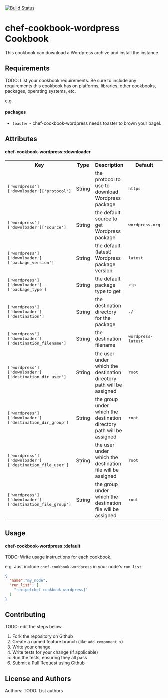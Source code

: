 [![Build Status](https://travis-ci.org/walterdolce/chef-cookbook-wordpress.svg)](https://travis-ci.org/walterdolce/chef-cookbook-wordpress)

chef-cookbook-wordpress Cookbook
================================
This cookbook can download a Wordpress archive and install the instance.

Requirements
------------
TODO: List your cookbook requirements. Be sure to include any requirements this cookbook has on platforms, libraries, other cookbooks, packages, operating systems, etc.

e.g.
#### packages
- `toaster` - chef-cookbook-wordpress needs toaster to brown your bagel.

Attributes
----------

#### chef-cookbook-wordpress::downloader
<table>
  <tr>
    <th>Key</th>
    <th>Type</th>
    <th>Description</th>
    <th>Default</th>
  </tr>
  <tr>
    <td><tt>['wordpress']['downloader']['protocol']</tt></td>
    <td>String</td>
    <td>the protocol to use to download Wordpress package</td>
    <td><tt>https</tt></td>
  </tr>
  <tr>
    <td><tt>['wordpress']['downloader']['source']</tt></td>
    <td>String</td>
    <td>the default source to get Wordpress package</td>
    <td><tt>wordpress.org</tt></td>
  </tr>
  <tr>
    <td><tt>['wordpress']['downloader']['package_version']</tt></td>
    <td>String</td>
    <td>the default (latest) Wordpress package version</td>
    <td><tt>latest</tt></td>
  </tr>
  <tr>
    <td><tt>['wordpress']['downloader']['package_type']</tt></td>
    <td>String</td>
    <td>the default package type to get</td>
    <td><tt>zip</tt></td>
  </tr>
  <tr>
    <td><tt>['wordpress']['downloader']['destination']</tt></td>
    <td>String</td>
    <td>the destination directory for the package</td>
    <td><tt>./</tt></td>
  </tr>
  <tr>
    <td><tt>['wordpress']['downloader']['destination_filename']</tt></td>
    <td>String</td>
    <td>the destination filename</td>
    <td><tt>wordpress-latest</tt></td>
  </tr>
  <tr>
    <td><tt>['wordpress']['downloader']['destination_dir_user']</tt></td>
    <td>String</td>
    <td>the user under which the destination directory path will be assigned</td>
    <td><tt>root</tt></td>
  </tr>
  <tr>
    <td><tt>['wordpress']['downloader']['destination_dir_group']</tt></td>
    <td>String</td>
    <td>the group under which the destination directory path will be assigned</td>
    <td><tt>root</tt></td>
  </tr>
  <tr>
    <td><tt>['wordpress']['downloader']['destination_file_user']</tt></td>
    <td>String</td>
    <td>the user under which the destination file will be assigned</td>
    <td><tt>root</tt></td>
  </tr>
  <tr>
    <td><tt>['wordpress']['downloader']['destination_file_group']</tt></td>
    <td>String</td>
    <td>the group under which the destination file will be assigned</td>
    <td><tt>root</tt></td>
  </tr>
</table>

Usage
-----
#### chef-cookbook-wordpress::default
TODO: Write usage instructions for each cookbook.

e.g.
Just include `chef-cookbook-wordpress` in your node's `run_list`:

```json
{
  "name":"my_node",
  "run_list": [
    "recipe[chef-cookbook-wordpress]"
  ]
}
```

Contributing
------------

TODO: edit the steps below
1. Fork the repository on Github
2. Create a named feature branch (like `add_component_x`)
3. Write your change
4. Write tests for your change (if applicable)
5. Run the tests, ensuring they all pass
6. Submit a Pull Request using Github

License and Authors
-------------------
Authors: TODO: List authors
